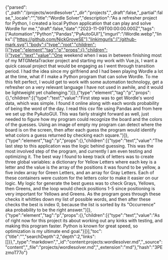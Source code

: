 {"parsed":{"_path":"/projects/wordlesolver","_dir":"projects","_draft":false,"_partial":false,"_locale":"","title":"Wordle Solver","description":"As a refresher project for Python, I created a local Python application that can play and solve Wordle for me.","draft":false,"date":"2023-11-09T00:00:00.000Z","tags":["Automation","Python","Pandas","PyAutoGUI"],"imgurl":"/Wordle.webp","links":["https://github.com/NickGroveSE"],"linkimgurls":["/github-mark.svg"],"body":{"type":"root","children":[{"type":"element","tag":"p","props":{},"children":[{"type":"text","value":"One weekend when I was in between finishing most of my MTGMetaTracker project and starting my work with Vue.js, I want a quick casual project that would be engaging as I went through transition period. I had the idea since my girlfriend and I had been playing Wordle a lot at the time, what if I make a Python program that can solve Wordle. To me this felt perfect, I would get to work with some automation technology, get a refresher on a very relevant language I have not used in awhile, and it would be lightweight yet challenging."}]},{"type":"element","tag":"p","props":{},"children":[{"type":"text","value":"First step was to get Wordle's word data, which was simple. I found it online along with each words probability of being the word of the day. I read this csv file using Pandas and from here we set up the PyAutoGUI. This was fairly straight forward as well, just needed to figure how my program could recognize the board and the colors of the guesses. Using an image of empty my program can detect where the board is on the screen, then after each guess the program would identify what colors a guess returned by checking each square."}]},{"type":"element","tag":"p","props":{},"children":[{"type":"text","value":"The last step to this application was the logic behind guessing. This was the most involved step of the program, and currently I am even testing and optimizing it. The best way I found to keep track of letters was to create three global variables: a dictionary for Yellow Letters where each key is a letter and the value is the array of the positions it was found to be yellow, a five index array for Green Letters, and an array for Gray Letters. Each of these containers were custom for the letters color to make it easier on our logic. My logic for generate the best guess was to check Grays, Yellows, then Greens, and the loop would check positions 1-5 since positioning is very important for Yellows and Greens. As the program goes through these checks it whittles down my list of possible words, and then after these checks the best is index 0, because the list is sorted by its \"Occurrence\" aka probability to be the right answer."}]},{"type":"element","tag":"p","props":{},"children":[{"type":"text","value":"As of right now for this project its about working out any kinks with testing, and making this program faster. Python is known for great speed, so optimization is my ultimate end goal."}]}],"toc":{"title":"","searchDepth":2,"depth":2,"links":[]}},"_type":"markdown","_id":"content:projects:wordlesolver.md","_source":"content","_file":"projects/wordlesolver.md","_extension":"md"},"hash":"3PEzmoT77o"}